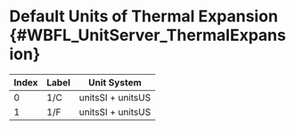 Default Units of Thermal Expansion {#WBFL_UnitServer_ThermalExpansion}
===================

| Index | Label | Unit System |
|-------|-------|-------------|
0 | 1/C | unitsSI + unitsUS
1 | 1/F | unitsSI + unitsUS


